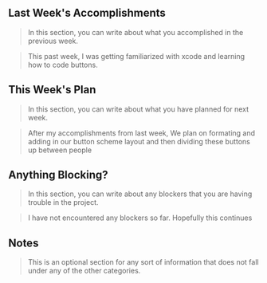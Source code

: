 ## Last Week's Accomplishments

> In this section, you can write about what you accomplished in the previous week.

> This past week, I was getting familiarized with xcode and learning how to code buttons.

## This Week's Plan

> In this section, you can write about what you have planned for next week.

> After my accomplishments from last week, We plan on formating and adding in our button scheme layout and then dividing these buttons up between people

## Anything Blocking?

> In this section, you can write about any blockers that you are having trouble in the project.

> I have not encountered any blockers so far. Hopefully this continues

## Notes

> This is an optional section for any sort of information that does not fall under any of the other categories.
